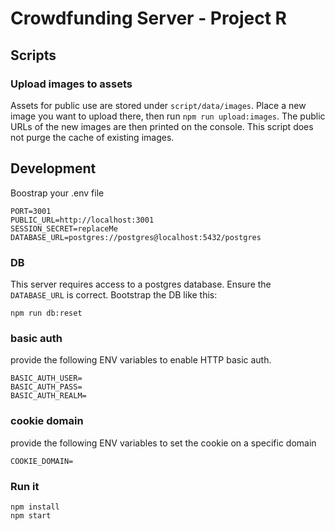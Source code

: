 # Crowdfunding Server - Project R

## Scripts
### Upload images to assets
Assets for public use are stored under `script/data/images`. Place a new image you want to upload there, then run `npm run upload:images`. The public URLs of the new images are then printed on the console. This script does not purge the cache of existing images.


## Development
Boostrap your .env file
```
PORT=3001
PUBLIC_URL=http://localhost:3001
SESSION_SECRET=replaceMe
DATABASE_URL=postgres://postgres@localhost:5432/postgres
```

### DB
This server requires access to a postgres database. Ensure the `DATABASE_URL` is correct.
Bootstrap the DB like this:
```
npm run db:reset
```

### basic auth
provide the following ENV variables to enable HTTP basic auth.
```
BASIC_AUTH_USER=
BASIC_AUTH_PASS=
BASIC_AUTH_REALM=
```

### cookie domain
provide the following ENV variables to set the cookie on a specific domain
```
COOKIE_DOMAIN=
```

### Run it
```
npm install
npm start
```

